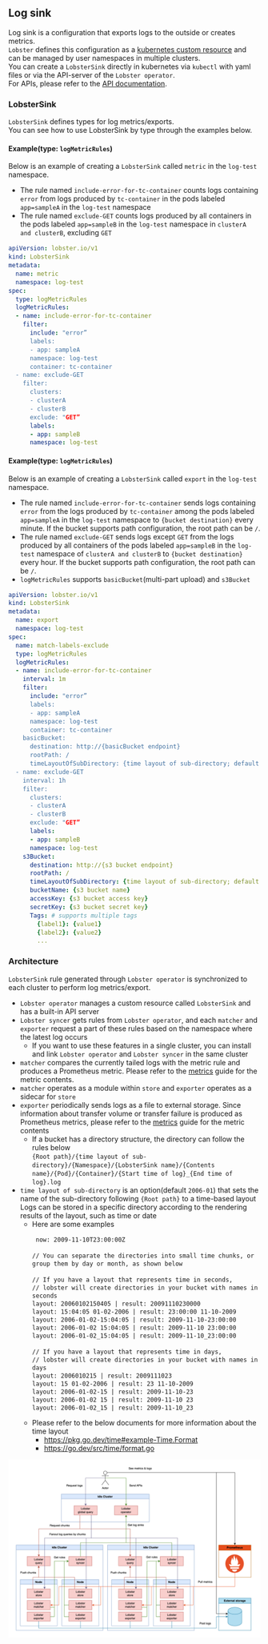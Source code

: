 ## Log sink

Log sink is a configuration that exports logs to the outside or creates metrics. \
`Lobster` defines this configuration as a [kubernetes custom resource](https://kubernetes.io/docs/concepts/extend-kubernetes/api-extension/custom-resources/) and can be managed by user namespaces in multiple clusters. \
You can create a `LobsterSink` directly in kubernetes via `kubectl` with yaml files or via the API-server of the `Lobster operator`. \
For APIs, please refer to the [API documentation](../apis/operator_apis.md).

### LobsterSink

`LobsterSink` defines types for log metrics/exports.\
You can see how to use LobsterSink by type through the examples below.

#### Example(type: `logMetricRules`)

Below is an example of creating a `LobsterSink` called `metric` in the `log-test` namespace.
- The rule named `include-error-for-tc-container` counts logs containing `error` from logs produced by `tc-container` in the pods labeled `app=sampleA` in the `log-test` namespace
- The rule named `exclude-GET` counts logs produced by all containers in the pods labeled `app=sampleB` in the `log-test` namespace in `clusterA and clusterB`, excluding `GET`

```yaml
apiVersion: lobster.io/v1
kind: LobsterSink
metadata:
  name: metric
  namespace: log-test
spec:
  type: logMetricRules
  logMetricRules:
  - name: include-error-for-tc-container
    filter:
      include: "error”
      labels:
      - app: sampleA
      namespace: log-test
      container: tc-container
  - name: exclude-GET
    filter:
      clusters:
      - clusterA
      - clusterB
      exclude: "GET”
      labels:
      - app: sampleB
      namespace: log-test
```

#### Example(type: `logMetricRules`)

Below is an example of creating a `LobsterSink` called `export` in the `log-test` namespace.
- The rule named `include-error-for-tc-container` sends logs containing `error` from the logs produced by `tc-container` among the pods labeled `app=sampleA` in the `log-test` namespace to `{bucket destination}` every minute. If the bucket supports path configuration, the root path can be `/`.
- The rule named `exclude-GET` sends logs except `GET` from the logs produced by all containers of the pods labeled `app=sampleB` in the `log-test` namespace of `clusterA and clusterB` to `{bucket destination}` every hour. If the bucket supports path configuration, the root path can be `/`.
- `logMetricRules` supports `basicBucket`(multi-part upload) and `s3Bucket`

```yaml
apiVersion: lobster.io/v1
kind: LobsterSink
metadata:
  name: export
  namespace: log-test
spec:
  name: match-labels-exclude
  type: logMetricRules
  logMetricRules:
  - name: include-error-for-tc-container
    interval: 1m
    filter:
      include: "error”
      labels:
      - app: sampleA
      namespace: log-test
      container: tc-container
    basicBucket:
      destination: http://{basicBucket endpoint}
      rootPath: /
      timeLayoutOfSubDirectory: {time layout of sub-directory; default `2006-01`}
  - name: exclude-GET
    interval: 1h
    filter:
      clusters:
      - clusterA
      - clusterB
      exclude: "GET”
      labels:
      - app: sampleB
      namespace: log-test
    s3Bucket:
      destination: http://{s3 bucket endpoint}
      rootPath: /
      timeLayoutOfSubDirectory: {time layout of sub-directory; default `2006-01`}
      bucketName: {s3 bucket name}
      accessKey: {s3 bucket access key}
      secretKey: {s3 bucket secret key}
      Tags: # supports multiple tags
        {label1}: {value1}
        {label2}: {value2}
        ...
```

### Architecture

`LobsterSink` rule generated through `Lobster operator` is synchronized to each cluster to perform log metrics/export.
- `Lobster operator` manages a custom resource called `LobsterSink` and has a built-in API server
- `Lobster syncer` gets rules from `Lobster operator`, and each `matcher` and `exporter` request a part of these rules based on the namespace where the latest log occurs
  - If you want to use these features in a single cluster, you can install and link `Lobster operator` and `Lobster syncer` in the same cluster
- `matcher` compares the currently tailed logs with the metric rule and produces a Prometheus metric. Please refer to the [metrics](./metrics.md) guide for the metric contents. 
- `matcher` operates as a module within `store` and `exporter` operates as a sidecar for `store`
- `exporter` periodically sends logs as a file to external storage. Since information about transfer volume or transfer failure is produced as Prometheus metrics, please refer to the [metrics](./metrics.md) guide for the metric contents
  - If a bucket has a directory structure, the directory can follow the rules below\
    `{Root path}/{time layout of sub-directory}/{Namespace}/{LobsterSink name}/{Contents name}/{Pod}/{Container}/{Start time of log}_{End time of log}.log`
- `time layout of sub-directory` is an option(default `2006-01`) that sets the name of the sub-directory following `{Root path}` to a time-based layout \
   Logs can be stored in a specific directory according to the rendering results of the layout, such as time or date
   - Here are some examples
     ```
      now: 2009-11-10T23:00:00Z
 
     // You can separate the directories into small time chunks, or group them by day or month, as shown below

     // If you have a layout that represents time in seconds, 
     // lobster will create directories in your bucket with names in seconds 
     layout: 20060102150405 | result: 20091110230000
     layout: 15:04:05 01-02-2006 | result: 23:00:00 11-10-2009
     layout: 2006-01-02-15:04:05 | result: 2009-11-10-23:00:00
     layout: 2006-01-02 15:04:05 | result: 2009-11-10 23:00:00
     layout: 2006-01-02_15:04:05 | result: 2009-11-10_23:00:00

     // If you have a layout that represents time in days, 
     // lobster will create directories in your bucket with names in days 
     layout: 2006010215 | result: 2009111023
     layout: 15 01-02-2006 | result: 23 11-10-2009
     layout: 2006-01-02-15 | result: 2009-11-10-23
     layout: 2006-01-02 15 | result: 2009-11-10 23
     layout: 2006-01-02_15 | result: 2009-11-10_23
     ```
   - Please refer to the below documents for more information about the time layout 
     - https://pkg.go.dev/time#example-Time.Format
     - https://go.dev/src/time/format.go

![overview_multi-clusters-with-logsink](../images/overview_multi-clusters-with-logsink.png)